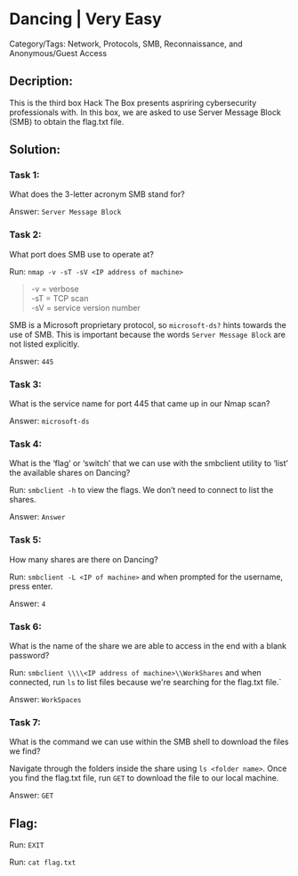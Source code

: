 # Dancing | Very Easy
Category/Tags: Network, Protocols, SMB, Reconnaissance, and Anonymous/Guest Access

## Decription:
This is the third box Hack The Box presents aspriring cybersecurity professionals with. In this box, we are asked to use Server Message Block (SMB) to obtain the flag.txt file.

## Solution:
### **Task 1**:
What does the 3-letter acronym SMB stand for?

Answer: `Server Message Block`

### **Task 2**:
What port does SMB use to operate at?

Run: `nmap -v -sT -sV <IP address of machine>`<br>
>-v = verbose<br>
>-sT = TCP scan<br>
>-sV = service version number<br>

SMB is a Microsoft proprietary protocol, so `microsoft-ds?` hints towards the use of SMB. This is important because the words `Server Message Block` are not listed explicitly.

Answer: `445`

### **Task 3**:
What is the service name for port 445 that came up in our Nmap scan?

Answer: `microsoft-ds`

### **Task 4**:
What is the ‘flag’ or ‘switch’ that we can use with the smbclient utility to ‘list’ the available shares on Dancing?

Run: `smbclient -h` to view the flags. We don’t need to connect to list the shares.

Answer: `Answer`

### **Task 5**:
How many shares are there on Dancing?

Run: `smbclient -L <IP of machine>` and when prompted for the username, press enter.

Answer: `4`

### **Task 6**:
What is the name of the share we are able to access in the end with a blank password?

Run: `smbclient \\\\<IP address of machine>\\WorkShares` and when connected, run `ls` to list files because we're searching for the flag.txt file.`

Answer: `WorkSpaces`

### **Task 7**:
What is the command we can use within the SMB shell to download the files we find?

Navigate through the folders inside the share using `ls <folder name>`. Once you find the flag.txt file, run `GET` to download the file to our local machine.

Answer: `GET`

## **Flag**:
Run: `EXIT`

Run: `cat flag.txt`
